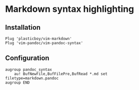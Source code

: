 # Markdown syntax highlighting

## Installation
```vim
Plug 'plasticboy/vim-markdown'
Plug 'vim-pandoc/vim-pandoc-syntax'
```

## Configuration

```vim
augroup pandoc_syntax
    au! BufNewFile,BufFilePre,BufRead *.md set filetype=markdown.pandoc
augroup END

```
